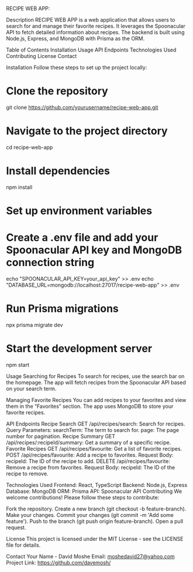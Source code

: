 RECIPE WEB APP:

Description
RECIPE WEB APP is a web application that allows users to search for and manage their favorite recipes. It leverages the Spoonacular API to fetch detailed information about recipes. The backend is built using Node.js, Express, and MongoDB with Prisma as the ORM.

Table of Contents
Installation
Usage
API Endpoints
Technologies Used
Contributing
License
Contact

Installation
Follow these steps to set up the project locally:
# Clone the repository
git clone https://github.com/yourusername/recipe-web-app.git

# Navigate to the project directory
cd recipe-web-app

# Install dependencies
npm install

# Set up environment variables
# Create a .env file and add your Spoonacular API key and MongoDB connection string
echo "SPOONACULAR_API_KEY=your_api_key" >> .env
echo "DATABASE_URL=mongodb://localhost:27017/recipe-web-app" >> .env

# Run Prisma migrations
npx prisma migrate dev

# Start the development server
npm start

Usage
Searching for Recipes
To search for recipes, use the search bar on the homepage. The app will fetch recipes from the Spoonacular API based on your search term.

Managing Favorite Recipes
You can add recipes to your favorites and view them in the “Favorites” section. The app uses MongoDB to store your favorite recipes.

API Endpoints
Recipe Search
GET /api/recipes/search: Search for recipes.
Query Parameters:
searchTerm: The term to search for.
page: The page number for pagination.
Recipe Summary
GET /api/recipes/:recipeId/summary: Get a summary of a specific recipe.
Favorite Recipes
GET /api/recipes/favourite: Get a list of favorite recipes.
POST /api/recipes/favourite: Add a recipe to favorites.
Request Body:
recipeId: The ID of the recipe to add.
DELETE /api/recipes/favourite: Remove a recipe from favorites.
Request Body:
recipeId: The ID of the recipe to remove.

Technologies Used
Frontend: React, TypeScript
Backend: Node.js, Express
Database: MongoDB
ORM: Prisma
API: Spoonacular API
Contributing
We welcome contributions! Please follow these steps to contribute:

Fork the repository.
Create a new branch (git checkout -b feature-branch).
Make your changes.
Commit your changes (git commit -m 'Add some feature').
Push to the branch (git push origin feature-branch).
Open a pull request.

License
This project is licensed under the MIT License - see the LICENSE file for details.

Contact
Your Name - David Moshe 
Email: moshedavid27@yahoo.com
 Project Link: https://github.com/davemosh/
